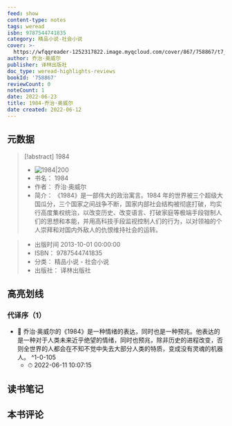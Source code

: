 ```yaml
---
feed: show
content-type: notes
tags: weread
isbn: 9787544741835
category: 精品小说-社会小说
cover: >-
  https://wfqqreader-1252317822.image.myqcloud.com/cover/867/758867/t7_758867.jpg
author: 乔治·奥威尔
publisher: 译林出版社
doc_type: weread-highlights-reviews
bookId: '758867'
reviewCount: 0
noteCount: 1
date: 2022-06-23
title: 1984-乔治·奥威尔
date created: 2022-06-12
---
```


## 元数据

> [!abstract] 1984
> - ![ 1984|200](https://wfqqreader-1252317822.image.myqcloud.com/cover/867/758867/t7_758867.jpg)
> - 书名： 1984
> - 作者： 乔治·奥威尔
> - 简介：     《1984》是一部伟大的政治寓言。1984 年的世界被三个超级大国瓜分，三个国家之间战争不断，国家内部社会结构被彻底打破，均实行高度集权统治，以改变历史、改变语言、打破家庭等极端手段钳制人们的思想和本能，并用高科技手段监视控制人们的行为，以对领袖的个人崇拜和对国内外敌人的仇恨维持社会的运转。

> - 出版时间 2013-10-01 00:00:00
> - ISBN： 9787544741835
> - 分类： 精品小说 - 社会小说
> - 出版社： 译林出版社

## 高亮划线

### 代译序（1）

- 📌 乔治·奥威尔的《1984》是一种情绪的表达，同时也是一种预兆。他表达的是一种对于人类未来近乎绝望的情绪，同时也预兆，除非历史的进程改变，否则全世界的人都会在不知不觉中失去大部分人类的特质，变成没有灵魂的机器人。 ^1-0-105
	- ⏱ 2022-06-11 10:07:15

## 读书笔记

## 本书评论
